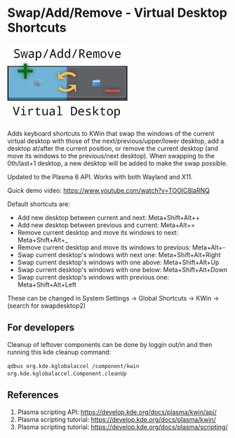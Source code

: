 # Swap/Add/Remove - Virtual Desktop Shortcuts

<img src="logo/logo4_rect.png" height="180"/>

Adds keyboard shortcuts to KWin that swap the windows of the current virtual desktop with those of the next/previous/upper/lower desktop, add a desktop at/after the current position, or remove the current desktop (and move its windows to the previous/next desktop). When swapping to the 0th/last+1 desktop, a new desktop will be added to make the swap possible.

Updated to the Plasma 6 API. Works with both Wayland and X11.

Quick demo video: https://www.youtube.com/watch?v=TOOlC8laRNQ

Default shortcuts are:
 - Add new desktop between current and next: Meta+Shift+Alt++
 - Add new desktop between previous and current: Meta+Alt+=
 - Remove current desktop and move its windows to next: Meta+Shift+Alt+_
 - Remove current desktop and move its windows to previous: Meta+Alt+-
 - Swap current desktop's windows with next one: Meta+Shift+Alt+Right
 - Swap current desktop's windows with one above: Meta+Shift+Alt+Up
 - Swap current desktop's windows with one below: Meta+Shift+Alt+Down
 - Swap current desktop's windows with previous one: Meta+Shift+Alt+Left

These can be changed in System Settings → Global Shortcuts → KWin → (search for swapdesktop2)

## For developers

Cleanup of leftover components can be done by loggin out/in and then running this kde cleanup command:

`qdbus org.kde.kglobalaccel /component/kwin org.kde.kglobalaccel.Component.cleanUp`

## References

1. Plasma scripting API: <https://develop.kde.org/docs/plasma/kwin/api/>
2. Plasma scripting tutorial: <https://develop.kde.org/docs/plasma/kwin/>
3. Plasma scripting tutorial: <https://develop.kde.org/docs/plasma/scripting/>
